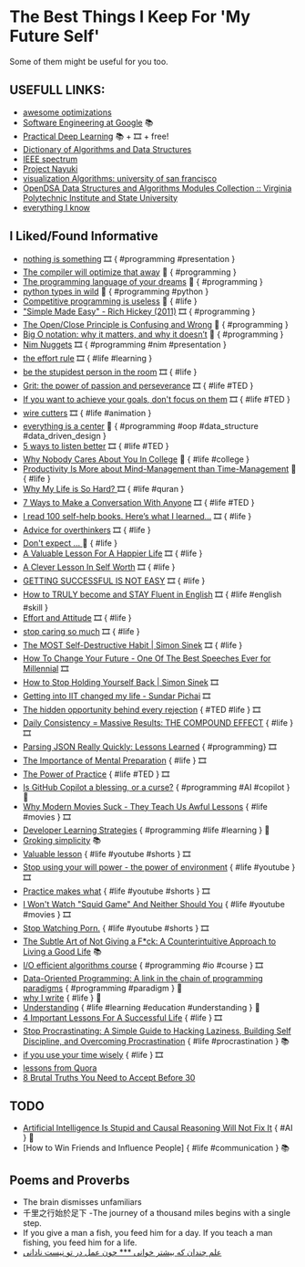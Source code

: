 # The Best Things I Keep For 'My Future Self'
Some of them might be useful for you too.

## USEFULL LINKS:
* [awesome optimizations](https://github.com/kubo39/awesome-optimizations)
* [Software Engineering at Google](https://abseil.io/resources/swe-book/html/toc.html) 📚
* [Practical Deep Learning](https://course.fast.ai/Lessons/lesson1.html) 📚 + 🎞️ + free!
* [Dictionary of Algorithms and Data Structures](https://xlinux.nist.gov/dads)
* [IEEE spectrum](https://spectrum.ieee.org/)
* [Project Nayuki](https://www.nayuki.io/)
* [visualization Algorithms: university of san francisco](https://www.cs.usfca.edu/~galles/visualization/Algorithms.html)
* [OpenDSA Data Structures and Algorithms Modules Collection :: Virginia Polytechnic Institute and State University](https://opendsa-server.cs.vt.edu/ODSA/Books/Everything/html/index.html)
* [everything I know](https://wiki.nikiv.dev/)

## I Liked/Found Informative
* [nothing is something](https://www.youtube.com/watch?v=OMPfEXIlTVE) 🎞️ { #programming #presentation }
* [The compiler will optimize that away](https://blog.royalsloth.eu/posts/the-compiler-will-optimize-that-away/) 📰 { #programming }
* [The programming language of your dreams](https://ferale.art/article/the-programming-language-of-your-dreams-part-1) 📰 { #programming }
* [python types in wild](https://neverworkintheory.org/2022/03/18/python-3-types-in-the-wild) 📰 { #programming #python }
* [Competitive programming is useless](https://kislayverma.com/organizations/competitive-programming-is-useless/) 📰 { #life }
* ["Simple Made Easy" - Rich Hickey (2011)](https://youtu.be/SxdOUGdseq4) 🎞️ { #programming }
* [The Open/Close Principle is Confusing and Wrong](https://naildrivin5.com/blog/2019/11/14/open-closed-principle-is-confusing-and-well-wrong.html) 📰 { #programming }
* [Big O notation: why it matters, and why it doesn’t](https://medium.com/free-code-camp/big-o-notation-why-it-matters-and-why-it-doesnt-1674cfa8a23c) 📰 { #programming }
* [Nim Nuggets](https://www.youtube.com/watch?v=d2VRuZo2pdA) 🎞️ { #programming #nim #presentation }
* [the effort rule](https://youtu.be/zRDJcPLQvA4) 🎞️ { #life #learning }
* [be the stupidest person in the room](https://www.youtube.com/watch?v=BkLzo_oNVho) 🎞️ { #life }
* [Grit: the power of passion and perseverance](https://www.youtube.com/watch?v=H14bBuluwB8) 🎞️ { #life #TED } 
* [If you want to achieve your goals, don't focus on them](https://www.youtube.com/watch?v=V2PP3p4_4R8) 🎞️ { #life #TED }
* [wire cutters](https://www.youtube.com/watch?v=3Bs4LOtIuxg) 🎞️ { #life #animation }
* [everything is a center](https://ericnormand.me/issues/469) 📰 { #programming #oop #data_structure #data_driven_design }
* [5 ways to listen better](https://www.youtube.com/watch?v=cSohjlYQI2A) 🎞️ { #life #TED }
* [Why Nobody Cares About You In College](https://www.theodysseyonline.com/why-nobody-cares-about-college) 📰 { #life #college }
* [Productivity Is More about Mind-Management than Time-Management](https://www.jotform.com/blog/productivity-is-more-about-mind-management-than-time-management/) 📰 { #life }
* [Why My Life is So Hard? ](https://www.youtube.com/watch?v=fJr74neE3Y8) 🎞️ { #life #quran }
* [7 Ways to Make a Conversation With Anyone](https://youtu.be/F4Zu5ZZAG7I) 🎞️ { #life #TED }
* [I read 100 self-help books. Here’s what I learned…](https://www.youtube.com/watch?v=S_V4CdP6aLA) 🎞️ { #life }
* [Advice for overthinkers](https://youtube.com/shorts/dAN_RKCkTUI?feature=share)  🎞️ { #life }
* [Don't expect ... ](http://sms4smile.com/wise-sms-quotes/dont-expect-anything-from-anyone.html)  📰 { #life }
* [A Valuable Lesson For A Happier Life](https://www.youtube.com/watch?v=SqGRnlXplx0) 🎞️ { #life }
* [A Clever Lesson In Self Worth](https://www.youtube.com/watch?v=XOefJFb0_T8) 🎞️ { #life }
* [GETTING SUCCESSFUL IS NOT EASY](https://www.youtube.com/watch?v=RS_HDj2mOkk) 🎞️ { #life }
* [How to TRULY become and STAY Fluent in English](https://www.youtube.com/watch?v=qjbBeORPUA4) 🎞️ { #life #english #skill }
* [Effort and Attitude](https://www.youtube.com/watch?v=Dw2OvLaS5yQ) 🎞️ { #life }
* [stop caring so much](https://www.youtube.com/watch?v=7tnLF29C6GQ) 🎞️ { #life }
* [The MOST Self-Destructive Habit | Simon Sinek](https://www.youtube.com/watch?v=jtpOYxsZj7o) 🎞️ { #life }
* [How To Change Your Future - One Of The Best Speeches Ever for Millennial](https://www.youtube.com/watch?v=6BOf10sXFGs) 🎞️
* [How to Stop Holding Yourself Back | Simon Sinek](https://www.youtube.com/watch?v=W05FYkqv7hM) 🎞️
* [Getting into IIT changed my life - Sundar Pichai](https://www.youtube.com/shorts/rJjQcTMq4WI) 🎞️
* [The hidden opportunity behind every rejection](https://www.youtube.com/watch?v=iwl-Pe0FbSg) { #TED #life } 🎞️
* [Daily Consistency = Massive Results: THE COMPOUND EFFECT](https://www.youtube.com/watch?v=qDxDCtZ9UkE) { #life } 🎞️
* [Parsing JSON Really Quickly: Lessons Learned](https://www.youtube.com/watch?v=wlvKAT7SZIQ) { #programming} 🎞️
* [The Importance of Mental Preparation](https://www.youtube.com/watch?v=JxJlWKm6DfQ) { #life } 🎞️
* [The Power of Practice](https://www.youtube.com/watch?v=hngDhaD6UaY) { #life #TED } 🎞️
* [Is GitHub Copilot a blessing, or a curse?](https://www.fast.ai/2021/07/19/copilot/) { #programming #AI #copilot }  📰
* [Why Modern Movies Suck - They Teach Us Awful Lessons](https://www.youtube.com/watch?v=Dnuqp4_K7ik) { #life #movies } 🎞️
* [Developer Learning Strategies](https://jenkov.com/tutorials/dev-essentials/developer-learning-strategies.html) { #programming #life #learning }  📰
* [Groking simplicity](https://www.oreilly.com/library/view/grokking-simplicity/9781617296208/) 📚
* [Valuable lesson](https://www.youtube.com/shorts/CvagWNaGf58) { #life #youtube #shorts } 🎞️
* [Stop using your will power - the power of environment](https://youtu.be/vGQficynmIY) { #life #youtube } 🎞️
* [Practice makes what](https://youtu.be/kp7eHjGIM4A) { #life #youtube #shorts } 🎞️
* [I Won't Watch "Squid Game" And Neither Should You](https://www.youtube.com/watch?v=GURQuk1e78Q) { #life #youtube #movies } 🎞️
* [Stop Watching Porn.](https://www.youtube.com/shorts/M6dGvgRL5UY) { #life #youtube #shorts } 🎞️
* [The Subtle Art of Not Giving a F*ck: A Counterintuitive Approach to Living a Good Life](https://www.amazon.com/Subtle-Art-Not-Giving-Counterintuitive/dp/0062457713) 📚
* [I/O efficient algorithms course](https://coursera.org/learn/io-efficient-algorithms/) { #programming #io #course } 🎞️
* [Data-Oriented Programming: A link in the chain of programming paradigms](https://blog.klipse.tech/databook/2021/12/10/dop-link.html) { #programming #paradigm } 📰
* [why I write](https://www.nayuki.io/page/why-i-write) { #life } 📰
* [Understanding](http://www.garlikov.com/teaching/Understanding.html) { #life #learning #education #understanding } 📰
* [4  Important Lessons For A Successful Life](https://www.youtube.com/watch?v=xYZtQUUzdk0) { #life } 🎞️
* [Stop Procrastinating: A Simple Guide to Hacking Laziness, Building Self Discipline, and Overcoming Procrastination](https://g.co/kgs/9Xu2N1) { #life #procrastination } 📚
* [if you use your time wisely](https://www.youtube.com/watch?v=SqGRnlXplx0) { #life } 🎞️
* [lessons from Quora](https://idleendeavor.com/2021/08/19/x-life-lessons-i-learned-form-quora/)
* [8 Brutal Truths You Need to Accept Before 30](https://www.sheenservices.com/news/8-brutal-truths-you-need-to-accept-before-30/)


## TODO
* [Artificial Intelligence Is Stupid and Causal Reasoning Will Not Fix It](https://www.frontiersin.org/articles/10.3389/fpsyg.2020.513474/full) { #AI } 📰
* [How to Win Friends and Influence People] { #life #communication } 📚


## Poems and Proverbs
- The brain dismisses unfamiliars
- 千里之行始於足下 -The journey of a thousand miles begins with a single step.
- If you give a man a fish, you feed him for a day. If you teach a man fishing, you feed him for a life.
- [علم چندان که بیشتر خوانی **‌*‌ چون عمل در تو نیست نادانی](https://ganjoor.net/saadi/golestan/gbab8/sh3)
